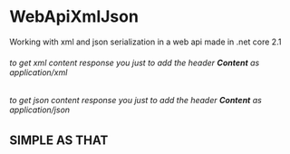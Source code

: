 # WebApiXmlJson
Working with xml and json serialization in a web api made in .net core 2.1

###### to get xml content response you just to add the header **Content** as _application/xml_
###### to get json content response you just to add the header **Content** as _application/json_


## SIMPLE AS THAT
